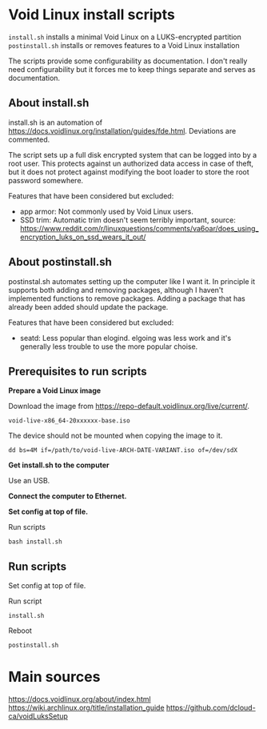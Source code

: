 # Void Linux install scripts

`install.sh` installs a minimal Void Linux on a LUKS-encrypted partition
`postinstall.sh` installs or removes features to a Void Linux installation

The scripts provide some configurability as documentation. I don't really need configurability but it forces me to keep things separate and serves as documentation.

## About install.sh

install.sh is an automation of https://docs.voidlinux.org/installation/guides/fde.html. Deviations are commented.

The script sets up a full disk encrypted system that can be logged into by a root user. This protects against un authorized data access in case of theft, but it does not protect against modifying the boot loader to store the root password somewhere.

Features that have been considered but excluded:

- app armor: Not commonly used by Void Linux users. 
- SSD trim: Automatic trim doesn't seem terribly important, source: https://www.reddit.com/r/linuxquestions/comments/va6oar/does_using_encryption_luks_on_ssd_wears_it_out/


## About postinstall.sh

postinstal.sh automates setting up the computer like I want it. In principle it supports both adding and removing packages, although I haven't implemented functions to remove packages. Adding a package that has already been added should update the package.

Features that have been considered but excluded:

- seatd: Less popular than elogind. elgoing was less work and it's generally less trouble to use the more popular choise.

## Prerequisites to run scripts

**Prepare a Void Linux image**

Download the image from https://repo-default.voidlinux.org/live/current/.
```
void-live-x86_64-20xxxxxx-base.iso 
```

The device should not be mounted when copying the image to it.
```
dd bs=4M if=/path/to/void-live-ARCH-DATE-VARIANT.iso of=/dev/sdX
```

**Get install.sh to the computer**

Use an USB.

**Connect the computer to Ethernet.**

**Set config at top of file.**

Run scripts
```
bash install.sh
```

## Run scripts

Set config at top of file.

Run script
```
install.sh
```

Reboot
```
postinstall.sh
```

# Main sources

https://docs.voidlinux.org/about/index.html
https://wiki.archlinux.org/title/installation_guide
https://github.com/dcloud-ca/voidLuksSetup
